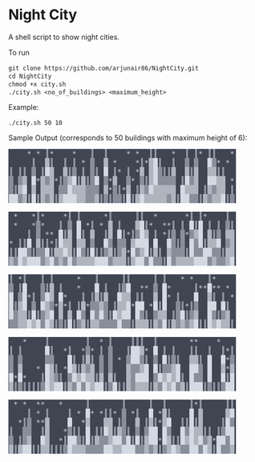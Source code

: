 # Night City

A shell script to show night cities.

To run

```
git clone https://github.com/arjunair86/NightCity.git
cd NightCity
chmod +x city.sh
./city.sh <no_of_buildings> <maximum_height>
```

Example:

```
./city.sh 50 10
```


Sample Output (corresponds to 50 buildings with maximum height of 6):

![image](/imgs/night1.png?raw=true)

![image](/imgs/night2.png?raw=true)

![image](/imgs/night3.png?raw=true)

![image](/imgs/night4.png?raw=true)

![image](/imgs/night5.png?raw=true)